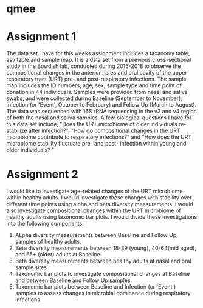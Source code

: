 # qmee
# Assignment 1
The data set I have for this weeks assignment includes a taxanomy table, asv table and sample map. It is a data set from a previous cross-sectional study in the Bowdish lab, conducted during 2016-2018 to observe the compositional changes in the anterior nares and oral cavity of the upper respiratory tract (URT) pre- and post-respiratory infections. The sample map includes the ID numbers, age, sex, sample type and time point of donation in 44 individuals. Samples were provided from nasal and saliva swabs, and were collected during Baseline (September to November), Infection (or 'Event', October to February) and Follow Up (March to August). The data was sequenced with 16S rRNA sequencing in the v3 and v4 region of both the nasal and saliva samples. A few biological questions I have for this data set include, "Does the URT microbiome of older individuals re-stabilize after infection?", "How do compositional changes in the URT microbiome contribute to respiratory infections?" and "How does the URT microbiome stability fluctuate pre- and post- infection within young and older individuals? "

# Assignment 2
I would like to investigate age-related changes of the URT microbiome within healthy adults. I would investigate these changes with stability over different time points using alpha and beta diversity measurements. I would also investigate compositional changes within the URT microbiome of healthy adults using taxonomic bar plots. I would divide these investigations into the following components:

1. ALpha diversity measurements between Baseline and Follow Up samples of healthy adults.
2. Beta diversity measurements between 18-39 (young), 40-64(mid aged), and 65+ (older) adults at Baseline.
3. Beta diversity measurements between healthy adults at nasal and oral sample sites.
4. Taxonomic bar plots to investigate compositional changes at Baseline and between Baseline and Follow Up samples.
5. Taxonomic bar plots between Baseline and Infection (or 'Event') samples to assess changes in microbial dominance during respiratory infections.